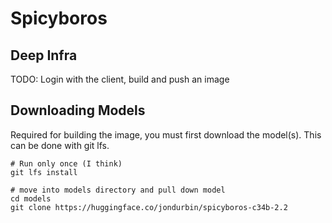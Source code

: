# Spicyboros

## Deep Infra

TODO: Login with the client, build and push an image

## Downloading Models

Required for building the image, you must first download the model(s). This can be done with git lfs.

```shell
# Run only once (I think)
git lfs install

# move into models directory and pull down model
cd models
git clone https://huggingface.co/jondurbin/spicyboros-c34b-2.2
```
